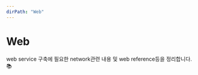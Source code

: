 ```yaml
---
dirPath: "Web"
---
```


# Web

web service 구축에 필요한 network관련 내용 및 web reference등을 정리합니다. :books:

<listAnchor :list="list"></listAnchor>

<script>
  export default {
    computed: {
      list: function () {
        return this.$page.Web
      }
    }
  }
</script>
